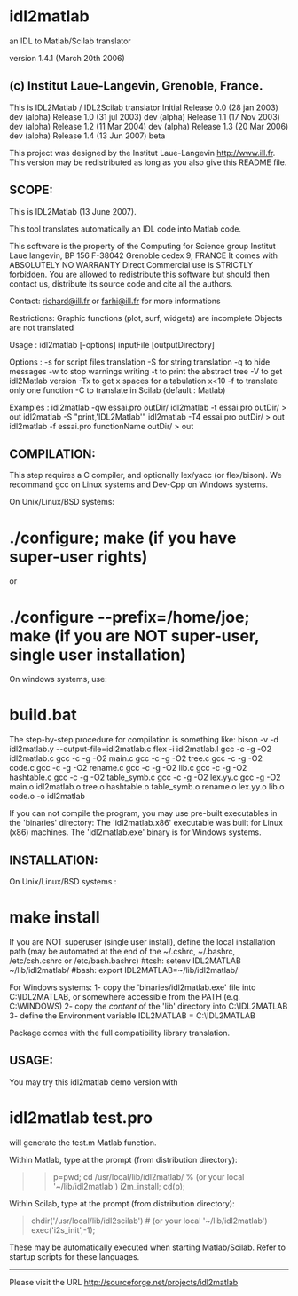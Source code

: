 # idl2matlab
an IDL to Matlab/Scilab translator

version 1.4.1 (March 20th 2006)

(c) Institut Laue-Langevin, Grenoble, France.
--------------------------------------------------------------------------------
This is IDL2Matlab / IDL2Scilab translator
Initial Release 0.0 (28 jan 2003) dev (alpha)
        Release 1.0 (31 jul 2003) dev (alpha)
        Release 1.1 (17 Nov 2003) dev (alpha)
        Release 1.2 (11 Mar 2004) dev (alpha)
        Release 1.3 (20 Mar 2006) dev (alpha)
        Release 1.4 (13 Jun 2007) beta

This project was designed by the Institut Laue-Langevin <http://www.ill.fr>.
This version may be redistributed as long as you also give this README file.

SCOPE:
------

  This is IDL2Matlab (13 June 2007).

  This tool translates automatically an IDL code into Matlab code.

  This software is the property of the
    Computing for Science group
    Institut Laue langevin, BP 156
    F-38042 Grenoble cedex 9, FRANCE
  It comes with ABSOLUTELY NO WARRANTY
  Direct Commercial use is STRICTLY forbidden.
  You are allowed to redistribute this software but should then contact us,
  distribute its source code and cite all the authors.

  Contact: richard@ill.fr or farhi@ill.fr for more informations

  Restrictions:
    Graphic functions (plot, surf, widgets) are incomplete
    Objects are not translated

Usage : idl2matlab [-options] inputFile [outputDirectory]

Options :
  -s for script files translation
  -S for string translation
  -q to hide messages
  -w to stop warnings writing
  -t to print the abstract tree
  -V to get idl2Matlab version
  -Tx to get x spaces for a tabulation x<10
  -f to translate only one function
  -C to translate in Scilab (default : Matlab)

Examples :
  idl2matlab -qw essai.pro outDir/
  idl2matlab -t essai.pro outDir/ > out
  idl2matlab -S "print,'IDL2Matlab'"
  idl2matlab -T4 essai.pro outDir/ > out
  idl2matlab -f essai.pro functionName outDir/ > out

COMPILATION:
------------
This step requires a C compiler, and optionally lex/yacc (or flex/bison).
We recommand gcc on Linux systems and Dev-Cpp on Windows systems.

On Unix/Linux/BSD systems:
  # ./configure; make (if you have super-user rights)
  or
  # ./configure --prefix=/home/joe; make (if you are NOT super-user, single user installation)

On windows systems, use:
  # build.bat

The step-by-step procedure for compilation is something like:
  bison -v -d idl2matlab.y --output-file=idl2matlab.c
  flex -i idl2matlab.l
  gcc -c -g -O2   idl2matlab.c
  gcc -c -g -O2 main.c
  gcc -c -g -O2 tree.c
  gcc -c -g -O2 code.c
  gcc -c -g -O2 rename.c
  gcc -c -g -O2 lib.c
  gcc -c -g -O2 hashtable.c
  gcc -c -g -O2 table_symb.c
  gcc -c -g -O2 lex.yy.c
  gcc -g -O2 main.o idl2matlab.o tree.o hashtable.o table_symb.o rename.o lex.yy.o lib.o code.o -o idl2matlab

If you can not compile the program, you may use pre-built executables in the 'binaries' directory:
The 'idl2matlab.x86' executable was built for Linux (x86) machines.
The 'idl2matlab.exe' binary is for Windows systems.

INSTALLATION:
-------------

On Unix/Linux/BSD systems :
  # make install

If you are NOT superuser (single user install), define the local installation path
   (may be automated at the end of the ~/.cshrc, ~/.bashrc,
    /etc/csh.cshrc or /etc/bash.bashrc)
#tcsh: setenv IDL2MATLAB ~/lib/idl2matlab/
#bash: export IDL2MATLAB=~/lib/idl2matlab/

For Windows systems:
1- copy the 'binaries/idl2matlab.exe' file into C:\IDL2MATLAB, or somewhere accessible from the PATH (e.g. C:\WINDOWS)
2- copy the *content* of the 'lib' directory into C:\IDL2MATLAB
3- define the Environment variable IDL2MATLAB = C:\IDL2MATLAB

Package comes with the full compatibility library translation.

USAGE:
------

You may try this idl2matlab demo version with

# idl2matlab test.pro

will generate the test.m Matlab function.


Within Matlab, type at the prompt (from distribution directory):

>>  p=pwd;
>>  cd /usr/local/lib/idl2matlab/ % (or your local '~/lib/idl2matlab')
>>  i2m_install;
>>  cd(p);

Within Scilab, type at the prompt (from distribution directory):

>  chdir('/usr/local/lib/idl2scilab') # (or your local '~/lib/idl2matlab')
>  exec('i2s_init',-1);

These may be automatically executed when starting Matlab/Scilab. Refer to startup scripts
for these languages.

--------------------------------------------------------------------------------
Please visit the URL <http://sourceforge.net/projects/idl2matlab>
